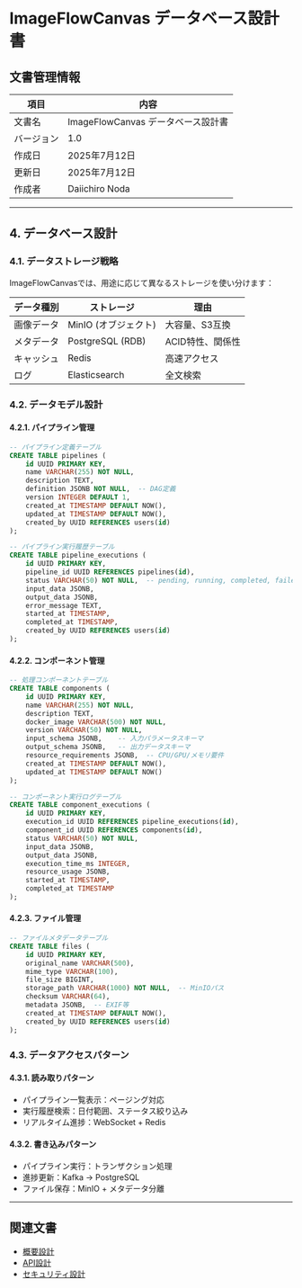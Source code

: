 # ImageFlowCanvas データベース設計書

## **文書管理情報**

| 項目       | 内容                               |
| ---------- | ---------------------------------- |
| 文書名     | ImageFlowCanvas データベース設計書 |
| バージョン | 1.0                                |
| 作成日     | 2025年7月12日                      |
| 更新日     | 2025年7月12日                      |
| 作成者     | Daiichiro Noda                     |

---

## **4. データベース設計**

### **4.1. データストレージ戦略**

ImageFlowCanvasでは、用途に応じて異なるストレージを使い分けます：

| データ種別 | ストレージ           | 理由             |
| ---------- | -------------------- | ---------------- |
| 画像データ | MinIO (オブジェクト) | 大容量、S3互換   |
| メタデータ | PostgreSQL (RDB)     | ACID特性、関係性 |
| キャッシュ | Redis                | 高速アクセス     |
| ログ       | Elasticsearch        | 全文検索         |

### **4.2. データモデル設計**

#### **4.2.1. パイプライン管理**

```sql
-- パイプライン定義テーブル
CREATE TABLE pipelines (
    id UUID PRIMARY KEY,
    name VARCHAR(255) NOT NULL,
    description TEXT,
    definition JSONB NOT NULL,  -- DAG定義
    version INTEGER DEFAULT 1,
    created_at TIMESTAMP DEFAULT NOW(),
    updated_at TIMESTAMP DEFAULT NOW(),
    created_by UUID REFERENCES users(id)
);

-- パイプライン実行履歴テーブル
CREATE TABLE pipeline_executions (
    id UUID PRIMARY KEY,
    pipeline_id UUID REFERENCES pipelines(id),
    status VARCHAR(50) NOT NULL,  -- pending, running, completed, failed
    input_data JSONB,
    output_data JSONB,
    error_message TEXT,
    started_at TIMESTAMP,
    completed_at TIMESTAMP,
    created_by UUID REFERENCES users(id)
);
```

#### **4.2.2. コンポーネント管理**

```sql
-- 処理コンポーネントテーブル
CREATE TABLE components (
    id UUID PRIMARY KEY,
    name VARCHAR(255) NOT NULL,
    description TEXT,
    docker_image VARCHAR(500) NOT NULL,
    version VARCHAR(50) NOT NULL,
    input_schema JSONB,    -- 入力パラメータスキーマ
    output_schema JSONB,   -- 出力データスキーマ
    resource_requirements JSONB,  -- CPU/GPU/メモリ要件
    created_at TIMESTAMP DEFAULT NOW(),
    updated_at TIMESTAMP DEFAULT NOW()
);

-- コンポーネント実行ログテーブル
CREATE TABLE component_executions (
    id UUID PRIMARY KEY,
    execution_id UUID REFERENCES pipeline_executions(id),
    component_id UUID REFERENCES components(id),
    status VARCHAR(50) NOT NULL,
    input_data JSONB,
    output_data JSONB,
    execution_time_ms INTEGER,
    resource_usage JSONB,
    started_at TIMESTAMP,
    completed_at TIMESTAMP
);
```

#### **4.2.3. ファイル管理**

```sql
-- ファイルメタデータテーブル
CREATE TABLE files (
    id UUID PRIMARY KEY,
    original_name VARCHAR(500),
    mime_type VARCHAR(100),
    file_size BIGINT,
    storage_path VARCHAR(1000) NOT NULL,  -- MinIOパス
    checksum VARCHAR(64),
    metadata JSONB,  -- EXIF等
    created_at TIMESTAMP DEFAULT NOW(),
    created_by UUID REFERENCES users(id)
);
```

### **4.3. データアクセスパターン**

#### **4.3.1. 読み取りパターン**
- パイプライン一覧表示：ページング対応
- 実行履歴検索：日付範囲、ステータス絞り込み
- リアルタイム進捗：WebSocket + Redis

#### **4.3.2. 書き込みパターン**
- パイプライン実行：トランザクション処理
- 進捗更新：Kafka → PostgreSQL
- ファイル保存：MinIO + メタデータ分離

---

## **関連文書**

- [概要設計](./0300_概要設計.md)
- [API設計](./0304_API設計.md)
- [セキュリティ設計](./0306_セキュリティ設計.md)
